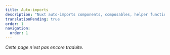```yaml
---
title: Auto-imports
description: "Nuxt auto-imports components, composables, helper functions and Vue APIs."
translationPending: true
order: 1
navigation:
  order: 1
---
```

_Cette page n'est pas encore traduite._

